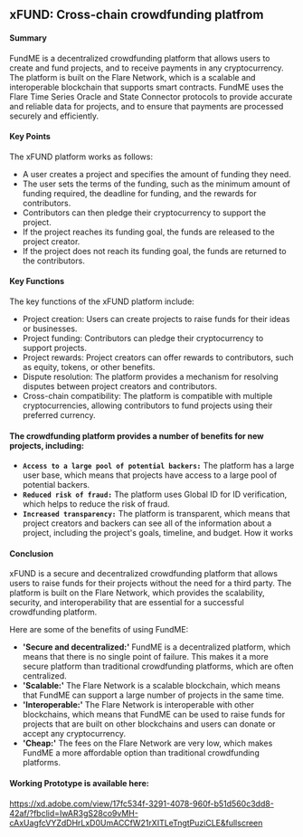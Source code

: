 ## xFUND: Cross-chain crowdfunding platfrom

#### Summary

FundME is a decentralized crowdfunding platform that allows users to create and fund projects, and to receive payments in any cryptocurrency. The platform is built on the Flare Network, which is a scalable and interoperable blockchain that supports smart contracts. FundME uses the Flare Time Series Oracle and State Connector protocols to provide accurate and reliable data for projects, and to ensure that payments are processed securely and efficiently.

#### Key Points

The xFUND platform works as follows:

- A user creates a project and specifies the amount of funding they need.
- The user sets the terms of the funding, such as the minimum amount of funding required, the deadline for funding, and the rewards for contributors.
- Contributors can then pledge their cryptocurrency to support the project.
- If the project reaches its funding goal, the funds are released to the project creator.
- If the project does not reach its funding goal, the funds are returned to the contributors.


#### Key Functions

The key functions of the xFUND platform include:

- Project creation: Users can create projects to raise funds for their ideas or businesses.
- Project funding: Contributors can pledge their cryptocurrency to support projects.
- Project rewards: Project creators can offer rewards to contributors, such as equity, tokens, or other benefits.
- Dispute resolution: The platform provides a mechanism for resolving disputes between project creators and contributors.
- Cross-chain compatibility: The platform is compatible with multiple cryptocurrencies, allowing contributors to fund projects using their preferred currency.

#### The crowdfunding platform provides a number of benefits for new projects, including:

- **`Access to a large pool of potential backers:`** The platform has a large user base, which means that projects have access to a large pool of potential backers.
- **`Reduced risk of fraud:`** The platform uses Global ID for ID verification, which helps to reduce the risk of fraud.
- **`Increased transparency:`** The platform is transparent, which means that project creators and backers can see all of the information about a project, including the project's goals, timeline, and budget.
How it works


#### Conclusion

xFUND is a secure and decentralized crowdfunding platform that allows users to raise funds for their projects without the need for a third party. The platform is built on the Flare Network, which provides the scalability, security, and interoperability that are essential for a successful crowdfunding platform.

Here are some of the benefits of using FundME:

- **'Secure and decentralized:'** FundME is a decentralized platform, which means that there is no single point of failure. This makes it a more secure platform than traditional crowdfunding platforms, which are often centralized.
- **'Scalable:'** The Flare Network is a scalable blockchain, which means that FundME can support a large number of projects in the same time.
- **'Interoperable:'** The Flare Network is interoperable with other blockchains, which means that FundME can be used to raise funds for projects that are built on other blockchains and users can donate or accept any cryptocurrency.
- **'Cheap:'** The fees on the Flare Network are very low, which makes FundME a more affordable option than traditional crowdfunding platforms.


#### Working Prototype is available here:

https://xd.adobe.com/view/17fc534f-3291-4078-960f-b51d560c3dd8-42af/?fbclid=IwAR3gS28co9vMH-cAxUagfcVYZdDHrLxD0UmACCfW21rXITLeTngtPuziCLE&fullscreen



